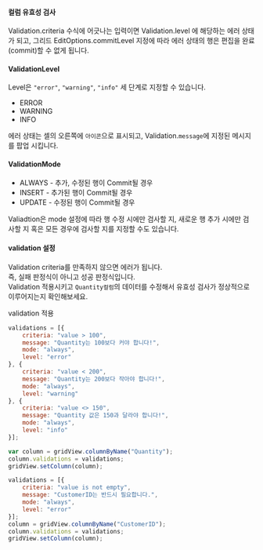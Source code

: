 #### 컬럼 유효성 검사

Validation.criteria 수식에 어긋나는 입력이면 Validation.level 에 해당하는 에러 상태가 되고, 그리드 EditOptions.commitLevel 지정에 따라 에러 상태의 행은 편집을 완료(commit)할 수 없게 됩니다.

#### ValidationLevel

Level은 `"error"`, `"warning"`, `"info"` 세 단계로 지정할 수 있습니다. 

* ERROR 
* WARNING
* INFO

에러 상태는 셀의 오른쪽에 `아이콘`으로 표시되고, Validation.`message`에 지정된 메시지를 팝업 시킵니다.

#### ValidationMode

* ALWAYS - 추가, 수정된 행이 Commit될 경우
* INSERT - 추가된 행이 Commit될 경우
* UPDATE - 수정된 행이 Commit될 경우

Valiadtion은 mode 설정에 따라 행 수정 시에만 검사할 지, 새로운 행 추가 시에만 검사할 지 혹은 모든 경우에 검사할 지를 지정할 수도 있습니다.

#### validation 설정

 Validation criteria를 만족하지 않으면 에러가 됩니다.  
 즉, 실패 판정식이 아니고 성공 판정식입니다.  
 Validation 적용시키고 `Quantity컬럼`의 데이터를 수정해서 유효성 검사가 정상적으로 이루어지는지 확인해보세요.


<a class="btn primary small round lowercase" id="btnSetValidation">validation 적용</a>

```js
validations = [{
    criteria: "value > 100",
    message: "Quantity는 100보다 커야 합니다!",
    mode: "always",
    level: "error"
}, {
    criteria: "value < 200",
    message: "Quantity는 200보다 작아야 합니다!",
    mode: "always",
    level: "warning"
}, {
    criteria: "value <> 150",
    message: "Quantity 값은 150과 달라야 합니다!",
    mode: "always",
    level: "info"
}];

var column = gridView.columnByName("Quantity");
column.validations = validations;
gridView.setColumn(column);

validations = [{
    criteria: "value is not empty",
    message: "CustomerID는 반드시 필요합니다.",
    mode: "always",
    level: "error"
}];
column = gridView.columnByName("CustomerID");
column.validations = validations;
gridView.setColumn(column);
```

<script>
$('#btnSetValidation').click(function() {
	validations = [{
	    criteria: "value > 100",
	    message: "Quantity는 100보다 커야 합니다!",
	    mode: "always",
	    level: "error"
	}, {
	    criteria: "value < 200",
	    message: "Quantity는 200보다 작아야 합니다!",
	    mode: "always",
	    level: "warning"
	}, {
	    criteria: "value <> 150",
	    message: "Quantity 값은 150과 달라야 합니다!",
	    mode: "always",
	    level: "info"
	}];

	var column = gridView.columnByName("Quantity");
	column.validations = validations;
	gridView.setColumn(column);

	validations = [{
	    criteria: "value is not empty",
	    message: "CustomerID는 반드시 필요합니다.",
	    mode: "always",
	    level: "error"
	}];
	column = gridView.columnByName("CustomerID");
	column.validations = validations;
	gridView.setColumn(column);
});
</script>